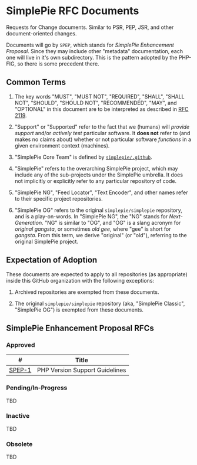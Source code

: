 # SimplePie RFC Documents

Requests for Change documents. Similar to PSR, PEP, JSR, and other document-oriented changes.

Documents will go by `SPEP`, which stands for _SimplePie Enhancement Proposal_. Since they may include other "metadata" documentation, each one will live in it's own subdirectory. This is the pattern adopted by the PHP-FIG, so there is some precedent there.

## Common Terms

1. The key words "MUST", "MUST NOT", "REQUIRED", "SHALL", "SHALL NOT", "SHOULD", "SHOULD NOT", "RECOMMENDED",  "MAY", and "OPTIONAL" in this document are to be interpreted as described in [RFC 2119](https://tools.ietf.org/html/rfc2119).

1. "Support" or "Supported" refer to the fact that we (humans) will _provide support_ and/or _actively test_ particular software. It **does not** refer to (and makes no claims about) whether or not particular software _functions_ in a given environment context (machines).

1. "SimplePie Core Team" is defined by [`simplepie/.github`](https://github.com/simplepie/.github).

1. "SimplePie" refers to the overarching SimplePie project, which may include any of the sub-projects under the SimplePie umbrella. It does not implicitly or explicitly refer to any particular repository of code.

1. "SimplePie NG", "Feed Locator", "Text Encoder", and other names refer to their specific project repositories.

1. "SimplePie OG" refers to the original `simplepie/simplepie` repository, and is a play-on-words. In "SimplePie NG", the "NG" stands for _Next-Generation_. "NG" is similar to "OG", and "OG" is a slang acronym for _original gangsta_, or sometimes _old gee_, where "gee" is short for _gangsta_. From this term, we derive "original" (or "old"), referring to the original SimplePie project.

## Expectation of Adoption

These documents are expected to apply to all repositories (as appropriate) inside this GitHub organization with the following exceptions:

1. Archived repositories are exempted from these documents.

1. The original `simplepie/simplepie` repository (aka, "SimplePie Classic", "SimplePie OG") is exempted from these documents.

## SimplePie Enhancement Proposal RFCs

### Approved

| # | Title |
| - | ----- |
| [SPEP-1](https://github.com/simplepie/rfc/tree/master/SPEP-1) | PHP Version Support Guidelines |

### Pending/In-Progress

TBD

### Inactive

TBD

### Obsolete

TBD
